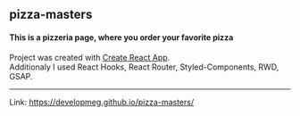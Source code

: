 ## pizza-masters

#### This is a pizzeria page, where you order your favorite pizza

Project was created with [Create React App](https://github.com/facebook/create-react-app).
<br />
Additionaly I used React Hooks, React Router, Styled-Components, RWD, GSAP.

---

Link: https://developmeg.github.io/pizza-masters/
